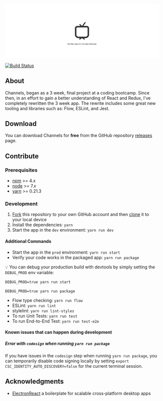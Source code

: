 ![Channels](internals/img/repo-banner.png)

[![Build Status](https://travis-ci.org/BuckyMaler/channels.svg?branch=master)](https://travis-ci.org/BuckyMaler/channels)

## About

Channels, began as a 3 week, final project at a coding bootcamp. Since then, in an effort to gain a better understanding of React and Redux, I've completely rewritten the 3 week app. The rewrite includes some great new tooling and libraries such as: Flow, ESLint, and Jest.

## Download

You can download Channels for **free** from the GitHub repository [releases](https://github.com/BuckyMaler/channels/releases) page.

## Contribute

### Prerequisites

- [npm](https://www.npmjs.com/get-npm) >= 4.x
- [node](https://nodejs.org/en/download/) >= 7.x
- [yarn](https://yarnpkg.com/en/docs/install) >= 0.21.3

### Development

1. [Fork](https://help.github.com/articles/fork-a-repo/) this repository to your own GitHub account and then [clone](https://help.github.com/articles/cloning-a-repository/) it to your local device
2. Install the dependencies: `yarn`
3. Start the app in the `dev` environment: `yarn run dev`

#### Additional Commands

- Start the app in the `prod` environment: `yarn run start`
- Verify your code works in the packaged app: `yarn run package`

💡 You can debug your production build with devtools by simply setting the `DEBUG_PROD` env variable:
```
DEBUG_PROD=true yarn run start
```
```
DEBUG_PROD=true yarn run package
```

- Flow type checking: `yarn run flow`
- ESLint: `yarn run lint`
- stylelint: `yarn run lint-styles`
- To run Unit Tests: `yarn run test`
- To run End-to-End Test: `yarn run test-e2e`

#### Known issues that can happen during development

##### Error with `codesign` when running `yarn run package`

If you have issues in the `codesign` step when running `yarn run package`, you can temporarily disable code signing locally by setting `export CSC_IDENTITY_AUTO_DISCOVERY=false` for the current terminal session.

## Acknowledgments

- [ElectronReact](https://github.com/chentsulin/electron-react-boilerplate) a boilerplate for scalable cross-platform desktop apps
